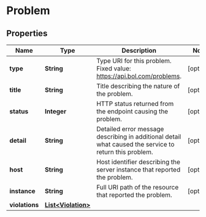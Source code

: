 # Problem

## Properties

 Name           | Type                                      | Description                                                                                            | Notes      
----------------|-------------------------------------------|--------------------------------------------------------------------------------------------------------|------------
 **type**       | **String**                                | Type URI for this problem. Fixed value: https://api.bol.com/problems.                                  | [optional] 
 **title**      | **String**                                | Title describing the nature of the problem.                                                            | [optional] 
 **status**     | **Integer**                               | HTTP status returned from the endpoint causing the problem.                                            | [optional] 
 **detail**     | **String**                                | Detailed error message describing in additional detail what caused the service to return this problem. | [optional] 
 **host**       | **String**                                | Host identifier describing the server instance that reported the problem.                              | [optional] 
 **instance**   | **String**                                | Full URI path of the resource that reported the problem.                                               | [optional] 
 **violations** | [**List&lt;Violation&gt;**](Violation.md) |                                                                                                        | 



